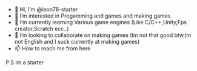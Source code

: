 - 👋 Hi, I’m @leon76-starter
- 👀 I’m interested in Progamming and games and making games
- 🌱 I’m currently learning Various game engines (Like C/C++,Unity,Fps creator,Scratch ecc..)
- 💞️ I’m looking to collaborate on making games (Im not that good btw,Im not English and I suck currently at making games)
- 📫 How to reach me from here

P.S im a starter
